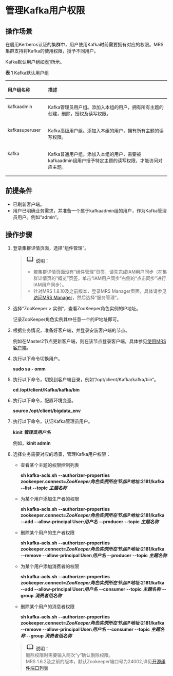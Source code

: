# 管理Kafka用户权限<a name="ZH-CN_TOPIC_0173178168"></a>

## 操作场景<a name="se728d030bf0f499989fe2e36267d8a4a"></a>

在启用Kerberos认证的集群中，用户使用Kafka时前需要拥有对应的权限。MRS集群支持将Kafka的使用权限，授予不同用户。

Kafka默认用户组如[表1](#t5ed4e7771fac4113ad733d56146a3b07)所示。

**表 1**  Kafka默认用户组

<a name="t5ed4e7771fac4113ad733d56146a3b07"></a>
<table><thead align="left"><tr id="r076853725c81491db89e57a4219e1eb8"><th class="cellrowborder" valign="top" width="25%" id="mcps1.2.3.1.1"><p id="a1c64627b000143f5816333b8e6e9f12f"><a name="a1c64627b000143f5816333b8e6e9f12f"></a><a name="a1c64627b000143f5816333b8e6e9f12f"></a><strong id="abc8c5f4cc5b346f19c8bcf06a11a4550"><a name="abc8c5f4cc5b346f19c8bcf06a11a4550"></a><a name="abc8c5f4cc5b346f19c8bcf06a11a4550"></a>用户组名称</strong></p>
</th>
<th class="cellrowborder" valign="top" width="75%" id="mcps1.2.3.1.2"><p id="a57b26b6571eb4b89956de7fca6e77437"><a name="a57b26b6571eb4b89956de7fca6e77437"></a><a name="a57b26b6571eb4b89956de7fca6e77437"></a><strong id="a0ff4672a60834b258e5f7dc59ed138a6"><a name="a0ff4672a60834b258e5f7dc59ed138a6"></a><a name="a0ff4672a60834b258e5f7dc59ed138a6"></a>描述</strong></p>
</th>
</tr>
</thead>
<tbody><tr id="r414ece5231214e59807da3d66140d6ed"><td class="cellrowborder" valign="top" width="25%" headers="mcps1.2.3.1.1 "><p id="a2afbbea3ec4343ab8cae589a41d39de9"><a name="a2afbbea3ec4343ab8cae589a41d39de9"></a><a name="a2afbbea3ec4343ab8cae589a41d39de9"></a>kafkaadmin</p>
</td>
<td class="cellrowborder" valign="top" width="75%" headers="mcps1.2.3.1.2 "><p id="a8837e02cee8c4e289282d8ddc9e40a9a"><a name="a8837e02cee8c4e289282d8ddc9e40a9a"></a><a name="a8837e02cee8c4e289282d8ddc9e40a9a"></a>Kafka管理员用户组。添加入本组的用户，拥有所有主题的创建，删除，授权及读写权限。</p>
</td>
</tr>
<tr id="r4c54cddfd5bf4f7185beebba3b0abba7"><td class="cellrowborder" valign="top" width="25%" headers="mcps1.2.3.1.1 "><p id="ab2cd4dbea3184549b76509057a1f2789"><a name="ab2cd4dbea3184549b76509057a1f2789"></a><a name="ab2cd4dbea3184549b76509057a1f2789"></a>kafkasuperuser</p>
</td>
<td class="cellrowborder" valign="top" width="75%" headers="mcps1.2.3.1.2 "><p id="aab404a111ec7473594a1ce99c4aa29d4"><a name="aab404a111ec7473594a1ce99c4aa29d4"></a><a name="aab404a111ec7473594a1ce99c4aa29d4"></a>Kafka高级用户组。添加入本组的用户，拥有所有主题的读写权限。</p>
</td>
</tr>
<tr id="ra0878debfa1f4e5f9aeee2270a86f301"><td class="cellrowborder" valign="top" width="25%" headers="mcps1.2.3.1.1 "><p id="aa07efdb47cd940638fa4dc5d7d90d5be"><a name="aa07efdb47cd940638fa4dc5d7d90d5be"></a><a name="aa07efdb47cd940638fa4dc5d7d90d5be"></a>kafka</p>
</td>
<td class="cellrowborder" valign="top" width="75%" headers="mcps1.2.3.1.2 "><p id="zh-cn_topic_0054328609_p85436155921"><a name="zh-cn_topic_0054328609_p85436155921"></a><a name="zh-cn_topic_0054328609_p85436155921"></a>Kafka普通用户组。添加入本组的用户，需要被kafkaadmin组用户授予特定主题的读写权限，才能访问对应主题。</p>
</td>
</tr>
</tbody>
</table>

## 前提条件<a name="sa4b650e4d82344e6adca63da0d91dc47"></a>

-   已刷新客户端。
-   用户已明确业务需求，并准备一个属于kafkaadmin组的用户，作为Kafka管理员用户。例如“admin“。

## 操作步骤<a name="sbb525980438c497999b816161b9eb948"></a>

1.  登录集群详情页面，选择“组件管理”。

    >![](public_sys-resources/icon-note.gif) **说明：**   
    >-   若集群详情页面没有“组件管理”页签，请先完成IAM用户同步（在集群详情页的“概览”页签，单击“IAM用户同步“右侧的“点击同步”进行IAM用户同步）。  
    >-   针对MRS 1.8.10及之前版本，登录MRS Manager页面，具体请参见[访问MRS Manager](访问MRS-Manager.md)，然后选择“服务管理”。  

2.  选择“ZooKeeper  \>  实例“，查看ZooKeeper角色实例的IP地址。

    记录ZooKeeper角色实例其中任意一个的IP地址即可。

3.  根据业务情况，准备好客户端，并登录安装客户端的节点。

    例如在Master2节点更新客户端，则在该节点登录客户端，具体参见[使用MRS客户端](使用MRS客户端.md)。

4.  执行以下命令切换用户。

    **sudo su - omm**

5.  执行以下命令，切换到客户端目录，例如“/opt/client/Kafka/kafka/bin“。

    **cd /opt/client/Kafka/kafka/bin**

6.  执行以下命令，配置环境变量。

    **source /opt/client/bigdata\_env**

7.  执行以下命令，认证Kafka管理员用户。

    **kinit** _**管理员用户名**_

    例如，**kinit admin**

8.  选择业务需要对应的场景，管理Kafka用户权限：

    -   查看某个主题的权限控制列表

        **sh kafka-acls.sh --authorizer-properties zookeeper.connect=_ZooKeeper角色实例所在节点IP地址_:2181/kafka --list --topic** _**主题名称**_

    -   为某个用户添加生产者的权限

        **sh kafka-acls.sh --authorizer-properties zookeeper.connect=**_**ZooKeeper角色实例所在节点IP地址**_**:2181/kafka --add --allow-principal User:**_**用户名**_ **--producer --topic** _**主题名称**_

    -   删除某个用户的生产者权限

        **sh kafka-acls.sh --authorizer-properties zookeeper.connect=**_**ZooKeeper角色实例所在节点IP地址**_**:2181/kafka --remove --allow-principal User:**_**用户名**_ **--producer --topic** _**主题名称**_

    -   为某个用户添加消费者的权限

        **sh kafka-acls.sh --authorizer-properties zookeeper.connect=**_**ZooKeeper角色实例所在节点IP地址**_**:2181/kafka --add --allow-principal User:**_**用户名**_ **--consumer --topic** _**主题名称**_ **--group** _**消费者组名称**_

    -   删除某个用户的消息者权限

        **sh kafka-acls.sh --authorizer-properties zookeeper.connect=**_**ZooKeeper角色实例所在节点IP地址**_**:2181/kafka --remove --allow-principal User:**_**用户名**_ **--consumer --topic** _**主题名称**_ **--group** _**消费者组名称**_

    >![](public_sys-resources/icon-note.gif) **说明：**   
    >删除权限时需要输入两次“y“确认删除权限。  
    >MRS 1.6.2及之前的版本，默认Zookeeper端口号为24002,详见[开源组件端口列表](开源组件端口列表.md)  


